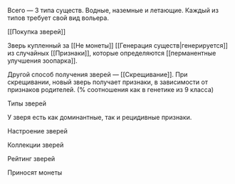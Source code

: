Всего — 3 типа существ. Водные, наземные и летающие. Каждый из типов требует свой вид вольера. 

[[Покупка зверей]] 

Зверь купленный за [[Не монеты]] [[Генерация существ|генерируется]] из случайных [[Признаки]], которые определяются [[перманентные улучшения зоопарка]].

Другой способ получения зверей — [[Скрещивание]]. При скрещивании, новый зверь получает признаки, в зависимости от признаков родителей. (% соотношения как в генетике из 9 класса)

Типы зверей

У зверя есть как доминантные, так и рецидивные признаки.

Настроение зверей

Коллекции зверей

Рейтинг зверей

Приносят монеты


